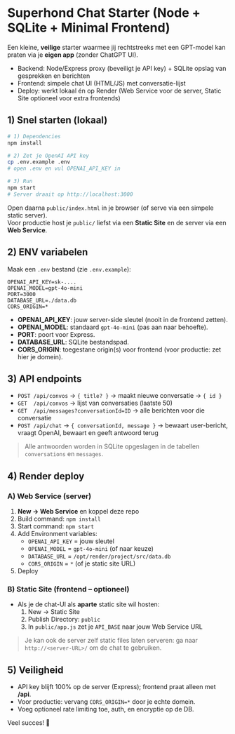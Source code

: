 
# Superhond Chat Starter (Node + SQLite + Minimal Frontend)

Een kleine, **veilige** starter waarmee jij rechtstreeks met een GPT-model kan praten via je **eigen app** (zonder ChatGPT UI).  
- Backend: Node/Express proxy (beveiligt je API key) + SQLite opslag van gesprekken en berichten
- Frontend: simpele chat UI (HTML/JS) met conversatie-lijst
- Deploy: werkt lokaal én op Render (Web Service voor de server, Static Site optioneel voor extra frontends)

## 1) Snel starten (lokaal)
```bash
# 1) Dependencies
npm install

# 2) Zet je OpenAI API key
cp .env.example .env
# open .env en vul OPENAI_API_KEY in

# 3) Run
npm start
# Server draait op http://localhost:3000
```

Open daarna `public/index.html` in je browser (of serve via een simpele static server).  
Voor productie host je `public/` liefst via een **Static Site** en de server via een **Web Service**.

## 2) ENV variabelen
Maak een `.env` bestand (zie `.env.example`):
```
OPENAI_API_KEY=sk-....
OPENAI_MODEL=gpt-4o-mini
PORT=3000
DATABASE_URL=./data.db
CORS_ORIGIN=*
```

- **OPENAI_API_KEY**: jouw server-side sleutel (nooit in de frontend zetten).
- **OPENAI_MODEL**: standaard `gpt-4o-mini` (pas aan naar behoefte).
- **PORT**: poort voor Express.
- **DATABASE_URL**: SQLite bestandspad.
- **CORS_ORIGIN**: toegestane origin(s) voor frontend (voor productie: zet hier je domein).

## 3) API endpoints
- `POST /api/convos` → `{ title? }` → maakt nieuwe conversatie → `{ id }`
- `GET  /api/convos` → lijst van conversaties (laatste 50)
- `GET  /api/messages?conversationId=ID` → alle berichten voor die conversatie
- `POST /api/chat` → `{ conversationId, message }` → bewaart user-bericht, vraagt OpenAI, bewaart en geeft antwoord terug

> Alle antwoorden worden in SQLite opgeslagen in de tabellen `conversations` en `messages`.

## 4) Render deploy
### A) Web Service (server)
1. **New → Web Service** en koppel deze repo
2. Build command: `npm install`
3. Start command: `npm start`
4. Add Environment variables:
   - `OPENAI_API_KEY` = jouw sleutel
   - `OPENAI_MODEL` = `gpt-4o-mini` (of naar keuze)
   - `DATABASE_URL` = `/opt/render/project/src/data.db`
   - `CORS_ORIGIN` = `*` (of je static site URL)
5. Deploy

### B) Static Site (frontend – optioneel)
- Als je de chat-UI als **aparte** static site wil hosten:
  1. New → Static Site
  2. Publish Directory: `public`
  3. In `public/app.js` zet je `API_BASE` naar jouw Web Service URL

> Je kan ook de server zelf static files laten serveren: ga naar `http://<server-URL>/` om de chat te gebruiken.

## 5) Veiligheid
- API key blijft 100% op de server (Express); frontend praat alleen met **/api**.
- Voor productie: vervang `CORS_ORIGIN=*` door je echte domein.
- Voeg optioneel rate limiting toe, auth, en encryptie op de DB.

Veel succes! 🚀

